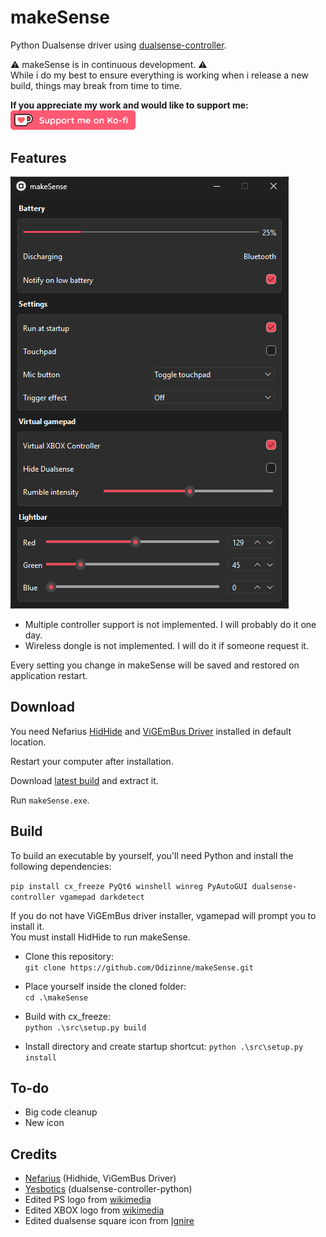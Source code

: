 # makeSense

Python Dualsense driver using [dualsense-controller](https://github.com/yesbotics/dualsense-controller-python).

⚠️ makeSense is in continuous development. ⚠️  
While i do my best to ensure everything is working when i release a new build, things may break from time to time. 

**If you appreciate my work and would like to support me:**<br/>
<a href="https://ko-fi.com/odizinne">
  <img src="assets/kofi_button_red.png" alt="Ko-fi" width="200" height="auto">
</a>

## Features

![image](assets/makeSense_screenshot.png)

- Multiple controller support is not implemented. I will probably do it one day.  
- Wireless dongle is not implemented. I will do it if someone request it.

Every setting you change in makeSense will be saved and restored on application restart.

## Download

You need Nefarius [HidHide](https://github.com/nefarius/HidHide/releases/download/v1.5.230.0/HidHide_1.5.230_x64.exe) and [ViGEmBus Driver](https://github.com/nefarius/ViGEmBus/releases/download/v1.22.0/ViGEmBus_1.22.0_x64_x86_arm64.exe) installed in default location.

Restart your computer after installation.

Download [latest build](https://github.com/Odizinne/makeSense/releases/) and extract it.

Run `makeSense.exe`.

## Build

To build an executable by yourself, you'll need Python and install the following dependencies:

`pip install cx_freeze PyQt6 winshell winreg PyAutoGUI dualsense-controller vgamepad darkdetect`

If you do not have ViGEmBus driver installer, vgamepad will prompt you to install it.  
You must install HidHide to run makeSense.

- Clone this repository:  
`git clone https://github.com/Odizinne/makeSense.git`

- Place yourself inside the cloned folder:  
`cd .\makeSense`

- Build with cx_freeze:  
`python .\src\setup.py build`

- Install directory and create startup shortcut:
`python .\src\setup.py install`

## To-do
- Big code cleanup
- New icon

## Credits

- [Nefarius](https://github.com/nefarius) (Hidhide, ViGemBus Driver)
- [Yesbotics](https://github.com/yesbotics) (dualsense-controller-python)
- Edited PS logo from [wikimedia](https://commons.wikimedia.org/wiki/File:PlayStation_logo.svg)
- Edited XBOX logo from [wikimedia](https://commons.wikimedia.org/wiki/File:Xbox_Logo.svg)
- Edited dualsense square icon from [Ignire](https://next.nexusmods.com/profile/Ignire/about-me?gameId=1392)
